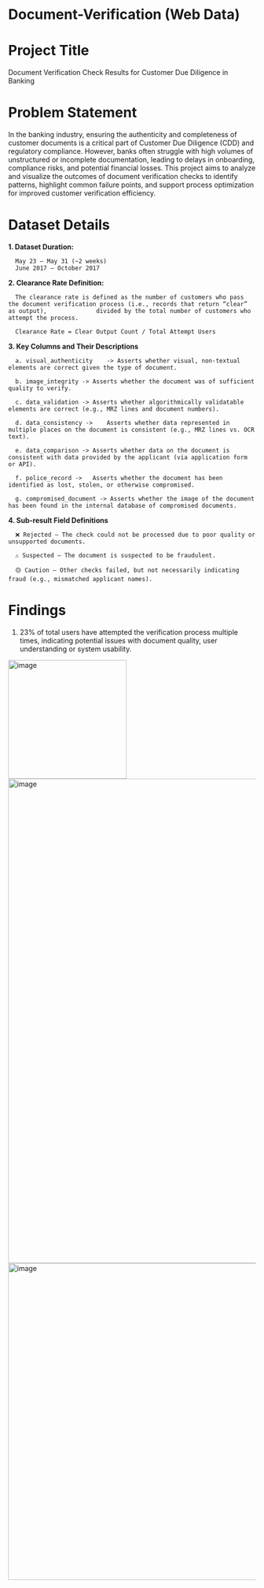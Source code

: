 # Document-Verification (Web Data)


# Project Title

Document Verification Check Results for Customer Due Diligence in Banking 

# Problem Statement

In the banking industry, ensuring the authenticity and completeness of customer documents is a critical part of Customer Due Diligence (CDD) and regulatory compliance. However, banks often struggle with high volumes of unstructured or incomplete documentation, leading to delays in onboarding, compliance risks, and potential financial losses. This project aims to analyze and visualize the outcomes of document verification checks to identify patterns, highlight common failure points, and support process optimization for improved customer verification efficiency.

# Dataset Details

**1. Dataset Duration:**

      May 23 – May 31 (~2 weeks)
      June 2017 – October 2017

**2. Clearance Rate Definition:**
   
      The clearance rate is defined as the number of customers who pass the document verification process (i.e., records that return “clear” as output),              divided by the total number of customers who attempt the process.

      Clearance Rate = Clear Output Count / Total Attempt Users

**3. Key Columns and Their Descriptions**

      a. visual_authenticity	-> Asserts whether visual, non-textual elements are correct given the type of document.
      
      b. image_integrity ->	Asserts whether the document was of sufficient quality to verify.
      
      c. data_validation -> Asserts whether algorithmically validatable elements are correct (e.g., MRZ lines and document numbers).
      
      d. data_consistency ->	Asserts whether data represented in multiple places on the document is consistent (e.g., MRZ lines vs. OCR text).
      
      e. data_comparison ->	Asserts whether data on the document is consistent with data provided by the applicant (via application form or API).
      
      f. police_record ->	Asserts whether the document has been identified as lost, stolen, or otherwise compromised.
      
      g. compromised_document -> Asserts whether the image of the document has been found in the internal database of compromised documents.

**4. Sub-result Field Definitions**

      ❌ Rejected – The check could not be processed due to poor quality or unsupported documents.
      
      ⚠️ Suspected – The document is suspected to be fraudulent.
      
      🟡 Caution – Other checks failed, but not necessarily indicating fraud (e.g., mismatched applicant names).

# Findings

1. 23% of total users have attempted the verification process multiple times, indicating potential issues with document quality, user understanding or system usability.

<img width="241" alt="image" src="https://github.com/user-attachments/assets/b5ed0a8d-cdd2-4ea2-aa63-83a4791330e0" />



<img width="983" alt="image" src="https://github.com/user-attachments/assets/e81b077a-2784-4c3a-b41d-9857a9aebb53" />

<img width="643" alt="image" src="https://github.com/user-attachments/assets/12c76b85-e461-468f-af69-ae6d97c588a4" />

